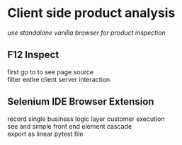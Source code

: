 # Client side product analysis

_use standalone vanilla browser for product inspection_  

## F12 Inspect
first go to to see page source  
filter entire client server interaction  

## Selenium IDE Browser Extension
record single business logic layer customer execution  
see and simple front end element cascade  
export as linear pytest file  

## 

##

##

##

##

##

##

##

##

##

##
